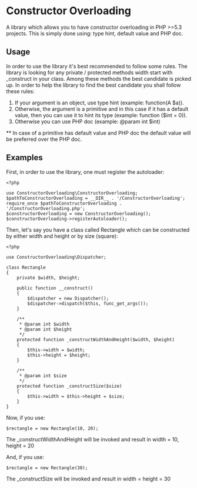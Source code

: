 Constructor Overloading
=======================
A library which allows you to have constructor overloading in PHP >=5.3 projects.
This is simply done using: type hint, default value and PHP doc.

Usage
-----
In order to use the library it's best recommended to follow some rules. The library
is looking for any private / protected methods width start with _construct in your class. Among
these methods the best candidate is picked up. In order to help the library to find the best
candidate you shall follow these rules:

1. If your argument is an object, use type hint (example: function(A $a)).
2. Otherwise, the argument is a primitive and in this case if it has a default value, then
you can use it to hint its type (example: function ($int = 0)).
3. Otherwise you can use PHP doc (example: @param int $int)

** In case of a primitive has default value and PHP doc the default value will be preferred over the PHP doc.

Examples
--------
First, in order to use the library, one must register the autoloader:

    <?php

    use ConstructorOverloading\ConstructorOverloading;
    $pathToConstructorOverloading = __DIR__ . '/ConstructorOverloading';
    require_once $pathToConstructorOverloading . '/ConstructorOverloading.php';
    $constructorOverloading = new ConstructorOverloading();
    $constructorOverloading->registerAutoloader();

Then, let's say you have a class called Rectangle which can be constructed by
either width and height or by size (square):

    <?php

    use ConstructorOverloading\Dispatcher;

    class Rectangle
    {
        private $width, $height;

        public function __construct()
        {
            $dispatcher = new Dispatcher();
            $dispatcher->dispatch($this, func_get_args());
        }

        /**
         * @param int $width
         * @param int $height
         */
        protected function _constructWidthAndHeight($width, $height)
        {
            $this->width = $width;
            $this->height = $height;
        }

        /**
         * @param int $size
         */
        protected function _constructSize($size)
        {
            $this->width = $this->height = $size;
        }
    }

Now, if you use:

    $rectangle = new Rectangle(10, 20);

The _constructWidthAndHeight will be invoked and result in width = 10, height = 20

And, if you use:

    $rectangle = new Rectangle(30);

The _constructSize will be invoked and result in width = height = 30
